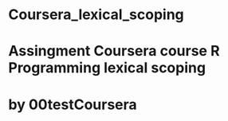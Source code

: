# Coursera_lexical_scoping
# Assingment Coursera course R Programming lexical scoping
# by 00testCoursera
